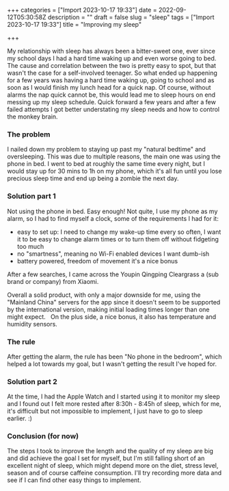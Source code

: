 +++
categories = ["Import 2023-10-17 19:33"]
date = 2022-09-12T05:30:58Z
description = ""
draft = false
slug = "sleep"
tags = ["Import 2023-10-17 19:33"]
title = "Improving my sleep"

+++


My relationship with sleep has always been a bitter-sweet one, ever since my school days I had a hard time waking up and even worse going to bed. ‌‌The cause and correlation between the two is pretty easy to spot, but that wasn't the case for a self-involved teenager. ‌‌So what ended up happening for a few years was having a hard time waking up, going to school and as soon as I would finish my lunch head for a quick nap. ‌‌Of course, without alarms the nap quick cannot be, this would lead me to sleep hours on end messing up my sleep schedule. ‌‌Quick forward a few years and after a few failed attempts I got better understating my sleep needs and how to control the monkey brain. ‌‌

### The problem

I nailed down my problem to staying up past my "natural bedtime" and oversleeping. This was due to multiple reasons, the main one was using the phone in bed. ‌‌I went to bed at roughly the same time every night, but I would stay up for 30 mins to 1h on my phone, which it's all fun until you lose precious sleep time and end up being a zombie the next day. ‌‌

### Solution part 1

Not using the phone in bed. Easy enough! Not quite, I use my phone as my alarm, so I had to find myself a clock, some of the requirements I had for it:

 * easy to set up: I need to change my wake-up time every so often, I want it to be easy to change alarm times or to turn them off without fidgeting too much
 * no "smartness", meaning no Wi-Fi enabled devices I want dumb-ish
 * battery powered, freedom of movement it's a nice bonus

After a few searches, I came across the Youpin Qingping Cleargrass a (sub brand or company) from Xiaomi.

Overall a solid product, with only a major downside for me, using the "Mainland China" servers for the app since it doesn't seem to be supported by the international version, making initial loading times longer than one might expect.  
On the plus side, a nice bonus, it also has temperature and humidity sensors.

### The rule

After getting the alarm, the rule has been "No phone in the bedroom", which helped a lot towards my goal, but I wasn't getting the result I've hoped for.


### Solution part 2

At the time, I had the Apple Watch and I started using it to monitor my sleep and I found out I felt more rested after 8:30h - 8:45h of sleep, which for me, it's difficult but not impossible to implement, I just have to go to sleep earlier. :)

### Conclusion (for now)
The steps I took to improve the length and the quality of my sleep are big and did achieve the goal I set for myself, but I'm still falling short of an excellent night of sleep, which might depend more on the diet, stress level, season and of course caffeine consumption.
I'll try recording more data and see if I can find other easy things to implement.

